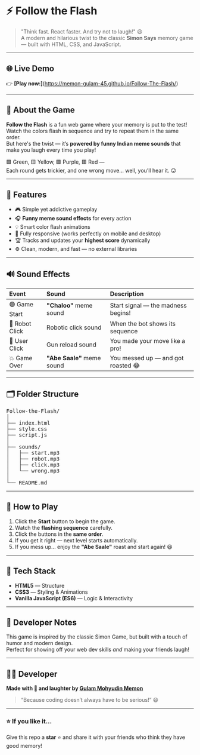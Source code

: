 # ⚡ Follow the Flash

> "Think fast. React faster. And try not to laugh!" 😆  
> A modern and hilarious twist to the classic **Simon Says** memory game — built with HTML, CSS, and JavaScript.

---

## 🌐 Live Demo

👉 **[Play now:]**(https://memon-gulam-45.github.io/Follow-The-Flash/)

---

## 🌟 About the Game

**Follow the Flash** is a fun web game where your memory is put to the test!  
Watch the colors flash in sequence and try to repeat them in the same order.  
But here's the twist — it’s **powered by funny Indian meme sounds** that make you laugh every time you play!

🟩 Green, 🟨 Yellow, 🟪 Purple, 🟥 Red —  
Each round gets trickier, and one wrong move... well, you’ll hear it. 😜

---

## 🧠 Features

- 🎮 Simple yet addictive gameplay
- 🎧 **Funny meme sound effects** for every action
- 💡 Smart color flash animations
- 📱 Fully responsive (works perfectly on mobile and desktop)
- 🏆 Tracks and updates your **highest score** dynamically
- ⚙️ Clean, modern, and fast — no external libraries

---

## 🔊 Sound Effects

| Event          | Sound                      | Description                        |
| :------------- | :------------------------- | :--------------------------------- |
| 🟢 Game Start  | **"Chaloo"** meme sound    | Start signal — the madness begins! |
| 🤖 Robot Click | Robotic click sound        | When the bot shows its sequence    |
| 🔫 User Click  | Gun reload sound           | You made your move like a pro!     |
| 💥 Game Over   | **"Abe Saale"** meme sound | You messed up — and got roasted 😂 |

---

## 🗂️ Folder Structure

<pre>
Follow-the-Flash/
│
├── index.html
├── style.css
├── script.js
│
├── sounds/
│   ├── start.mp3
│   ├── robot.mp3
│   ├── click.mp3
│   └── wrong.mp3
│
└── README.md
</pre>

---

## 🚀 How to Play

1. Click the **Start** button to begin the game.
2. Watch the **flashing sequence** carefully.
3. Click the buttons in the **same order**.
4. If you get it right — next level starts automatically.
5. If you mess up... enjoy the **"Abe Saale"** roast and start again! 😆

---

## 🧩 Tech Stack

- **HTML5** — Structure
- **CSS3** — Styling & Animations
- **Vanilla JavaScript (ES6)** — Logic & Interactivity

---

## 🧠 Developer Notes

This game is inspired by the classic Simon Game, but built with a touch of humor and modern design.  
Perfect for showing off your web dev skills _and_ making your friends laugh!

---

## 👨‍💻 Developer

**Made with 🤍 and laughter by [Gulam Mohyudin Memon](https://github.com/memon-gulam-45)**

> “Because coding doesn’t always have to be serious!” 😄

---

### ⭐ If you like it...

Give this repo a **star** ⭐ and share it with your friends who think they have good memory!
